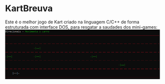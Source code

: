 # KartBreuva
Este é o melhor jogo de Kart criado na linguagem C/C++ de forma estruturada com interface DOS, para resgatar a saudades dos mini-games:
![alt text](https://github.com/DiegoBarney/KartBreuva/blob/main/Kart_Jogo.PNG?raw=true)
